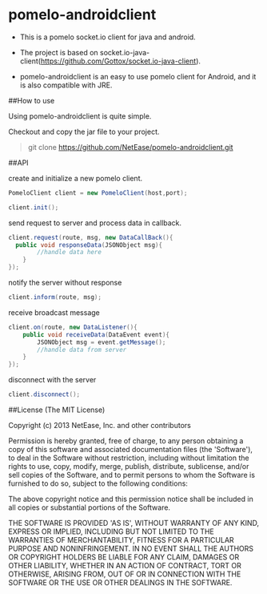 pomelo-androidclient
====================
* This is a pomelo socket.io client for java and android.

* The project is based on socket.io-java-client(https://github.com/Gottox/socket.io-java-client).

* pomelo-androidclient is an easy to use pomelo client for Android, and it is also compatible with JRE.

##How to use

Using pomelo-androidclient is quite simple.

Checkout and copy the jar file to your project.

>git clone https://github.com/NetEase/pomelo-androidclient.git

##API

create and initialize a new pomelo client.
```java
PomeloClient client = new PomeloClient(host,port);

client.init();
```

send request to server and process data in callback.
```java
client.request(route, msg, new DataCallBack(){
  public void responseData(JSONObject msg){
		//handle data here
	}
});
```

notify the server without response
```java
client.inform(route, msg);
```

receive broadcast message
```java
client.on(route, new DataListener(){
	public void receiveData(DataEvent event){
		JSONObject msg = event.getMessage();
		//handle data from server	
	}
});
```

disconnect with the server
```java
client.disconnect();
```

##License
(The MIT License)

Copyright (c) 2013 NetEase, Inc. and other contributors

Permission is hereby granted, free of charge, to any person obtaining a copy of this software and associated documentation files (the 'Software'), to deal in the Software without restriction, including without limitation the rights to use, copy, modify, merge, publish, distribute, sublicense, and/or sell copies of the Software, and to permit persons to whom the Software is furnished to do so, subject to the following conditions:

The above copyright notice and this permission notice shall be included in all copies or substantial portions of the Software.

THE SOFTWARE IS PROVIDED 'AS IS', WITHOUT WARRANTY OF ANY KIND, EXPRESS OR IMPLIED, INCLUDING BUT NOT LIMITED TO THE WARRANTIES OF MERCHANTABILITY, FITNESS FOR A PARTICULAR PURPOSE AND NONINFRINGEMENT. IN NO EVENT SHALL THE AUTHORS OR COPYRIGHT HOLDERS BE LIABLE FOR ANY CLAIM, DAMAGES OR OTHER LIABILITY, WHETHER IN AN ACTION OF CONTRACT, TORT OR OTHERWISE, ARISING FROM, OUT OF OR IN CONNECTION WITH THE SOFTWARE OR THE USE OR OTHER DEALINGS IN THE SOFTWARE.
